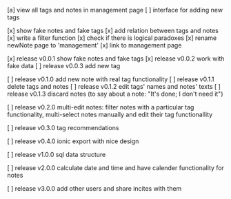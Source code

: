 [a] view all tags and notes in management page
[ ] interface for adding new tags

[x] show fake notes and fake tags
[x] add relation between tags and notes
[x] write a filter function
[x] check if there is logical paradoxes
[x] rename newNote page to 'management'
[x] link to management page

[x] release v0.0.1 show fake notes and fake tags
[x] release v0.0.2 work with fake data
[ ] release v0.0.3 add new tag

[ ] release v0.1.0 add new note with real tag functionality
[ ] release v0.1.1 delete tags and notes
[ ] release v0.1.2 edit tags' names and notes' texts
[ ] release v0.1.3 discard notes (to say about a note: "It's done; I don't need it")

[ ] release v0.2.0 multi-edit notes: filter notes with a particular tag functionality, multi-select notes manually and edit their tag functionallity

[ ] release v0.3.0 tag recommendations

[ ] release v0.4.0 ionic export with nice design


[ ] release v1.0.0 sql data structure


[ ] release v2.0.0 calculate date and time and have calender functionality for notes


[ ] release v3.0.0 add other users and share incites with them